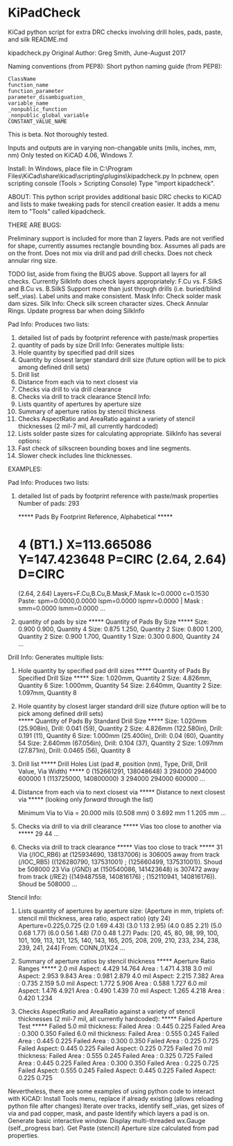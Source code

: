 # KiPadCheck
KiCad python script for extra DRC checks involving drill holes, pads, paste, and silk
README.md

kipadcheck.py
Original Author: Greg Smith, June-August 2017

Naming conventions (from PEP8):
    Short python naming guide (from PEP8):

    ClassName
    function_name
    function_parameter
    parameter_disambiguation_
    variable_name
    _nonpublic_function
    _nonpublic_global_variable
    CONSTANT_VALUE_NAME

This is beta. Not thoroughly tested.

Inputs and outputs are in varying non-changable units (mils, inches, mm, nm)
Only tested on KiCAD 4.06, Windows 7.

Install: In Windows, place file in 
C:\Program Files\KiCad\share\kicad\scripting\plugins\kipadcheck.py
In pcbnew, open scripting console (Tools > Scripting Console)
Type "import kipadcheck".

ABOUT:
   This python script provides additional basic DRC checks to KiCAD
   and lists to make tweaking pads for stencil creation easier.
   It adds a menu item to "Tools" called kipadcheck.

THERE ARE BUGS:

Preliminary support is included for more than 2 layers.
Pads are not verified for shape, currently assumes rectangle bounding box.
Assumes all pads are on the front.
Does not mix via drill and pad drill checks.
Does not check annular ring size.

TODO list, aside from fixing the BUGS above.
  Support all layers for all checks. Currently SilkInfo does check layers
     appropriately: F.Cu vs. F.SilkS and B.Cu vs. B.SilkS
	Support more than just through drills (i.e. buried/blind self._vias).
  Label units and make consistent.
  Mask Info: Check solder mask dam sizes.
  Silk Info: Check silk screen character sizes.
  Check Annular Rings.
  Update progress bar when doing SilkInfo

Pad Info: Produces two lists: 
  1) detailed list of pads by footprint reference with paste/mask properties
  2) quantity of pads by size
Drill Info: Generates multiple lists:
  1) Hole quantity by specified pad drill sizes
  2) Quantity by closest larger standard drill size
     (future option will be to pick among defined drill sets)     
  3) Drill list
  4) Distance from each via to next closest via
  5) Checks via drill to via drill clearance
  6) Checks via drill to track clearance
Stencil Info:
  1) Lists quantity of apertures by aperture size
  2) Summary of aperture ratios by stencil thickness
  3) Checks AspectRatio and AreaRatio against a variety 
     of stencil thicknesses (2 mil-7 mil, all currently hardcoded)
  4) Lists solder paste sizes for calculating appropriate.
SilkInfo has several options:
  1) Fast check of silkscreen bounding boxes and line segments.
  2) Slower check includes line thicknesses.

EXAMPLES:

Pad Info: Produces two lists: 
  1) detailed list of pads by footprint reference with paste/mask properties
     Number of pads: 293
     
     ***** Pads By Footprint Reference, Alphabetical *****
     # 4	(BT1.) X=113.665086 Y=147.423648 P=CIRC (2.64, 2.64) D=CIRC
     (2.64, 2.64) Layers=F.Cu,B.Cu,B.Mask,F.Mask lc=0.0000 c=0.1530
     Paste: spm=0.0000,0.0000 lspm=0.0000 lspmr=0.0000
     | Mask : smm=0.0000 lsmm=0.0000
     ...
  2) quantity of pads by size
     ***** Quantity of Pads By Size *****
     Size: 0.900 0.900, Quantity 4
     Size: 0.875 1.250, Quantity 2
     Size: 0.800 1.200, Quantity 2
     Size: 0.900 1.700, Quantity 1
     Size: 0.300 0.800, Quantity 24
     ...

Drill Info: Generates multiple lists:
  1) Hole quantity by specified pad drill sizes
     ***** Quantity of Pads By Specified Drill Size *****
     Size: 1.020mm, Quantity 2
     Size: 4.826mm, Quantity 6
     Size: 1.000mm, Quantity 54
     Size: 2.640mm, Quantity 2
     Size: 1.097mm, Quantity 8
     
  2) Hole quantity by closest larger standard drill size
     (future option will be to pick among defined drill sets)     
     ***** Quantity of Pads By Standard Drill Size *****
     Size: 1.020mm (25.908in), Drill: 0.041 (59), Quantity 2
     Size: 4.826mm (122.580in), Drill: 0.191 (11), Quantity 6
     Size: 1.000mm (25.400in), Drill: 0.04 (60), Quantity 54
     Size: 2.640mm (67.056in), Drill: 0.104 (37), Quantity 2
     Size: 1.097mm (27.871in), Drill: 0.0465 (56), Quantity 8

  3) Drill list
     ***** Drill Holes List
    (pad #, position (nm), Type, Drill, Drill Value, Via Width) *****
     0 (152661291, 138048648) 3 294000 294000 600000
     1 (113725000, 140800000) 3 294000 294000 600000
     ...

  4) Distance from each via to next closest via
     ***** Distance to next closest via  *****
     (looking only *forward* through the list)
     
     Minimum Via to Via = 20.000 mils (0.508 mm)
     0 3.692 mm
     1 1.205 mm
     ...

  5) Checks via drill to via drill clearance
     ***** Vias too close to another via *****
     29
     44
     ...

  6) Checks via drill to track clearance
     ***** Vias too close to track *****
     31 Via (/IOC_RB6) at (125934690, 138137006) is 306005 away from track
        (/IOC_RB5)
        ((126280790, 137531001) ; (125660499, 137531001)). Shoud be 508000
     23 Via (/GND) at (150540086, 141423648) is 307472 away from track (/RE2)
        ((149487558, 140816176) ; (152110941, 140816176)). Shoud be 508000
     ...
     

Stencil Info:
  1) Lists quantity of apertures by aperture size:
     (Aperture in mm, triplets of:
      stencil mil thickness, area ratio, aspect ratio)
     (qty 24)	Aperture=0.225,0.725 (2.0 1.69 4.43) (3.0 1.13 2.95)
        (4.0 0.85 2.21) (5.0 0.68 1.77) (6.0 0.56 1.48) (7.0 0.48 1.27)
	      Pads: [20, 45, 80, 98, 99, 100, 101, 109, 113, 121, 125, 140,
        143, 165, 205, 208, 209, 210, 233, 234, 238, 239, 241, 244]
        From: CONN_01X24
     ...

  2) Summary of aperture ratios by stencil thickness
      ***** Aperture Ratio Ranges *****
      2.0 mil Aspect: 4.429 14.764	 Area  : 1.471 4.318
      3.0 mil Aspect: 2.953 9.843	 Area  : 0.981 2.879
      4.0 mil Aspect: 2.215 7.382	 Area  : 0.735 2.159
      5.0 mil Aspect: 1.772 5.906	 Area  : 0.588 1.727
      6.0 mil Aspect: 1.476 4.921	 Area  : 0.490 1.439
      7.0 mil Aspect: 1.265 4.218	 Area  : 0.420 1.234

  3) Checks AspectRatio and AreaRatio against a variety 
     of stencil thicknesses (2 mil-7 mil, all currently hardcoded):
      ***** Failed Aperture Test *****
      Failed 5.0 mil thickness:
      	Failed Area  : 0.445 0.225
      	Failed Area  : 0.300 0.350
      Failed 6.0 mil thickness:
      	Failed Area  : 0.555 0.245
      	Failed Area  : 0.445 0.225
      	Failed Area  : 0.300 0.350
      	Failed Area  : 0.225 0.725
      	Failed Aspect: 0.445 0.225
      	Failed Aspect: 0.225 0.725
      Failed 7.0 mil thickness:
      	Failed Area  : 0.555 0.245
      	Failed Area  : 0.325 0.725
      	Failed Area  : 0.445 0.225
      	Failed Area  : 0.300 0.350
      	Failed Area  : 0.225 0.725
      	Failed Aspect: 0.555 0.245
      	Failed Aspect: 0.445 0.225
      	Failed Aspect: 0.225 0.725


Nevertheless, there are some examples of using python code to interact
with KiCAD:
   Install Tools menu, replace if already existing
      (allows reloading python file after changes)
   Iterate over tracks, identify self._vias, get sizes of
   via and pad copper, mask, and paste
   Identify which layers a pad is on.
   Generate basic interactive window.
   Display  multi-threaded wx.Gauge (self._progress bar).
   Get Paste (stencil) Aperture size calculated from pad properties.


